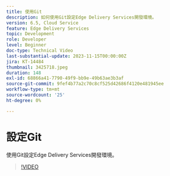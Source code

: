 ```yaml
---
title: 使用Git
description: 如何使用Git設定Edge Delivery Services開發環境。
version: 6.5, Cloud Service
feature: Edge Delivery Services
topic: Development
role: Developer
level: Beginner
doc-type: Technical Video
last-substantial-update: 2023-11-15T00:00:00Z
jira: KT-14484
thumbnail: 3425718.jpeg
duration: 148
exl-id: 68866a41-7790-49f9-bb9e-49b63ae3b3af
source-git-commit: 9fef4b77a2c70c8cf525d42686f4120e481945ee
workflow-type: tm+mt
source-wordcount: '25'
ht-degree: 0%

---
```


# 設定Git

使用Git設定Edge Delivery Services開發環境。

>[!VIDEO](https://video.tv.adobe.com/v/3425718/?learn=on)
